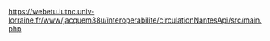 https://webetu.iutnc.univ-lorraine.fr/www/jacquem38u/interoperabilite/circulationNantesApi/src/main.php
